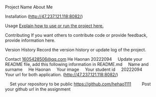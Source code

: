 Project Name
About Me

Installation
(http://47.237.121.118:8082/)

Usage
[Explain how to use or run the project here.](http://47.237.121.118:8082/)

Contributing
If you want others to contribute code or provide feedback, provide information here.

Version History
Record the version history or update log of the project.

Contact
1605428506@qq.com
He Haonan
20222094
    Update your README file, add this following information in README.md 
    Name and surname
    He Haonan
    Your image
    Your student id
    20222094
    Your url for both application.
(http://47.237.121.118:8082/)

    Set your repository to be public
    https://github.com/hehao1111
    
    Post your github url in the assignment
